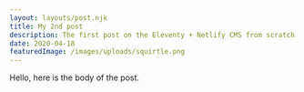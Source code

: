 ```yaml
---
layout: layouts/post.njk
title: My 2nd post
description: The first post on the Eleventy + Netlify CMS from scratch blog
date: 2020-04-18
featuredImage: /images/uploads/squirtle.png
---
```


Hello, here is the body of the post.
